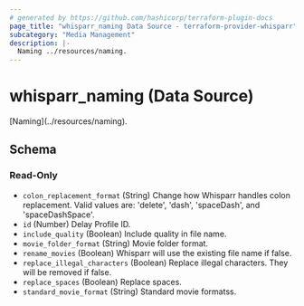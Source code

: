 ```yaml
---
# generated by https://github.com/hashicorp/terraform-plugin-docs
page_title: "whisparr_naming Data Source - terraform-provider-whisparr"
subcategory: "Media Management"
description: |-
  Naming ../resources/naming.
---
```


# whisparr_naming (Data Source)

<!-- subcategory:Media Management -->[Naming](../resources/naming).



<!-- schema generated by tfplugindocs -->
## Schema

### Read-Only

- `colon_replacement_format` (String) Change how Whisparr handles colon replacement. Valid values are: 'delete', 'dash', 'spaceDash', and 'spaceDashSpace'.
- `id` (Number) Delay Profile ID.
- `include_quality` (Boolean) Include quality in file name.
- `movie_folder_format` (String) Movie folder format.
- `rename_movies` (Boolean) Whisparr will use the existing file name if false.
- `replace_illegal_characters` (Boolean) Replace illegal characters. They will be removed if false.
- `replace_spaces` (Boolean) Replace spaces.
- `standard_movie_format` (String) Standard movie formatss.


